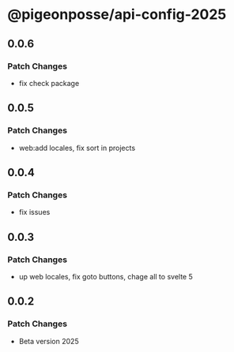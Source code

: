 # @pigeonposse/api-config-2025

## 0.0.6

### Patch Changes

- fix check package

## 0.0.5

### Patch Changes

- web:add locales, fix sort in projects

## 0.0.4

### Patch Changes

- fix issues

## 0.0.3

### Patch Changes

- up web locales, fix goto buttons, chage all to svelte 5

## 0.0.2

### Patch Changes

- Beta version 2025
